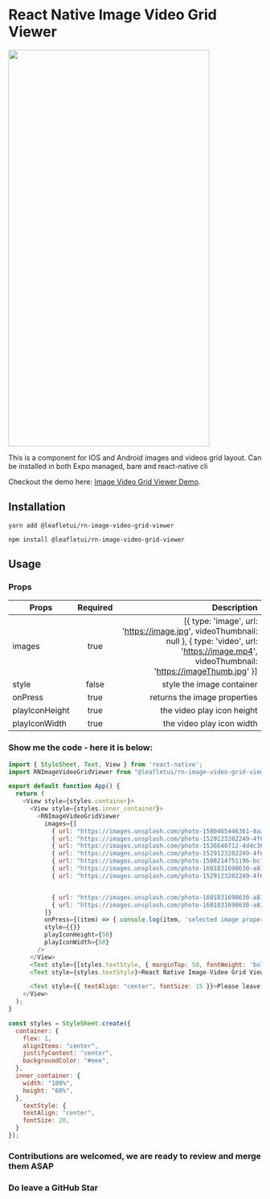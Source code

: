 # React Native Image Video Grid Viewer

<img src="https://res.cloudinary.com/dvfr0z8wr/image/upload/v1645292390/Simulator_Screen_Shot_-_iPhone_13_-_2022-02-19_at_16.33.24.png" width="400" height="790">

This is a component for IOS and Android images and videos grid layout. Can be installed in both Expo managed, bare and react-native cli

Checkout the demo here: [Image Video Grid Viewer Demo](https://youtu.be/urY03qCbVbo).


## Installation

```
yarn add @leafletui/rn-image-video-grid-viewer
```

```
npm install @leafletui/rn-image-video-grid-viewer
```

## Usage

### Props

| Props        | Required     | Description  |
| ------------- |:-------------:| -----:|
| images      | true | [{ type: 'image', url: 'https://image.jpg', videoThumbnail: null }, { type: 'video', url: 'https://image.mp4', videoThumbnail: 'https://imageThumb.jpg' }] |
| style     | false      | style the image container |
| onPress     | true      | returns the image properties |
| playIconHeight     | true      | the video play icon height |
| playIconWidth     | true      | the video play icon width |

### Show me the code - here it is below:

```js
import { StyleSheet, Text, View } from 'react-native';
import RNImageVideoGridViewer from "@leafletui/rn-image-video-grid-viewer";

export default function App() {
  return (
    <View style={styles.container}>
      <View style={styles.inner_container}>
        <RNImageVideoGridViewer
          images={[
            { url: "https://images.unsplash.com/photo-1580465446361-8aae5321522b?ixlib=rb-1.2.1&ixid=MnwxMjA3fDB8MHxzZWFyY2h8M3x8c21pbGUlMjBnaXJsfGVufDB8fDB8fA%3D%3D&auto=format&fit=crop&w=800&q=60", type: "image", videoThumbnail: null },
            { url: "https://images.unsplash.com/photo-1529123202249-4f6224196c9b?ixlib=rb-1.2.1&ixid=MnwxMjA3fDB8MHxzZWFyY2h8MTd8fHNtaWxlJTIwYmxhY2slMjBnaXJsfGVufDB8fDB8fA%3D%3D&auto=format&fit=crop&w=800&q=60", type: "video", videoThumbnail: "https://images.unsplash.com/photo-1601831698630-a814370b9cca?ixlib=rb-1.2.1&ixid=MnwxMjA3fDB8MHxzZWFyY2h8OHx8c21pbGUlMjBnaXJsfGVufDB8fDB8fA%3D%3D&auto=format&fit=crop&w=800&q=60" },
            { url: "https://images.unsplash.com/photo-1536640712-4d4c36ff0e4e?ixlib=rb-1.2.1&ixid=MnwxMjA3fDB8MHxwaG90by1wYWdlfHx8fGVufDB8fHx8&auto=format&fit=crop&w=1035&q=80", type: "image", videoThumbnail: null },
            { url: "https://images.unsplash.com/photo-1529123202249-4f6224196c9b?ixlib=rb-1.2.1&ixid=MnwxMjA3fDB8MHxzZWFyY2h8MTd8fHNtaWxlJTIwYmxhY2slMjBnaXJsfGVufDB8fDB8fA%3D%3D&auto=format&fit=crop&w=800&q=60", type: "video", videoThumbnail: "https://images.unsplash.com/photo-1529123202249-4f6224196c9b?ixlib=rb-1.2.1&ixid=MnwxMjA3fDB8MHxzZWFyY2h8MTd8fHNtaWxlJTIwYmxhY2slMjBnaXJsfGVufDB8fDB8fA%3D%3D&auto=format&fit=crop&w=800&q=60" },
            { url: "https://images.unsplash.com/photo-1508214751196-bcfd4ca60f91?ixlib=rb-1.2.1&ixid=MnwxMjA3fDB8MHxwaG90by1wYWdlfHx8fGVufDB8fHx8&auto=format&fit=crop&w=2070&q=80", type: "image", videoThumbnail: null },
            { url: "https://images.unsplash.com/photo-1601831698630-a814370b9cca?ixlib=rb-1.2.1&ixid=MnwxMjA3fDB8MHxzZWFyY2h8OHx8c21pbGUlMjBnaXJsfGVufDB8fDB8fA%3D%3D&auto=format&fit=crop&w=800&q=60", type: "video", videoThumbnail: "https://images.unsplash.com/photo-1601831698630-a814370b9cca?ixlib=rb-1.2.1&ixid=MnwxMjA3fDB8MHxzZWFyY2h8OHx8c21pbGUlMjBnaXJsfGVufDB8fDB8fA%3D%3D&auto=format&fit=crop&w=800&q=60" },
            { url: "https://images.unsplash.com/photo-1529123202249-4f6224196c9b?ixlib=rb-1.2.1&ixid=MnwxMjA3fDB8MHxzZWFyY2h8MTd8fHNtaWxlJTIwYmxhY2slMjBnaXJsfGVufDB8fDB8fA%3D%3D&auto=format&fit=crop&w=800&q=60", type: "image", videoThumbnail: null },


            { url: "https://images.unsplash.com/photo-1601831698630-a814370b9cca?ixlib=rb-1.2.1&ixid=MnwxMjA3fDB8MHxzZWFyY2h8OHx8c21pbGUlMjBnaXJsfGVufDB8fDB8fA%3D%3D&auto=format&fit=crop&w=800&q=60", type: "video", videoThumbnail: "https://images.unsplash.com/photo-1601831698630-a814370b9cca?ixlib=rb-1.2.1&ixid=MnwxMjA3fDB8MHxzZWFyY2h8OHx8c21pbGUlMjBnaXJsfGVufDB8fDB8fA%3D%3D&auto=format&fit=crop&w=800&q=60" },
            { url: "https://images.unsplash.com/photo-1601831698630-a814370b9cca?ixlib=rb-1.2.1&ixid=MnwxMjA3fDB8MHxzZWFyY2h8OHx8c21pbGUlMjBnaXJsfGVufDB8fDB8fA%3D%3D&auto=format&fit=crop&w=800&q=60", type: "video", videoThumbnail: "https://images.unsplash.com/photo-1601831698630-a814370b9cca?ixlib=rb-1.2.1&ixid=MnwxMjA3fDB8MHxzZWFyY2h8OHx8c21pbGUlMjBnaXJsfGVufDB8fDB8fA%3D%3D&auto=format&fit=crop&w=800&q=60" },
          ]}
          onPress={(item) => { console.log(item, 'selected image properties', item.type, 'video/image') }}
          style={{}} 
          playIconHeight={50} 
          playIconWidth={50}
        />
      </View>
      <Text style={[styles.textStyle, { marginTop: 50, fontWeight: 'bold' }]}>LeafletUI</Text>
      <Text style={styles.textStyle}>React Native Image-Video Grid Viewer library</Text>

      <Text style={{ textAlign: "center", fontSize: 15 }}>Please leave a github star</Text>
    </View>
  );
}

const styles = StyleSheet.create({
  container: {
    flex: 1,
    alignItems: "center",
    justifyContent: "center",
    backgroundColor: "#eee",
  },
  inner_container: {
    width: "100%",
    height: "60%",
  },
    textStyle: {
    textAlign: "center",
    fontSize: 20,
  }
});

```

### Contributions are welcomed, we are ready to review and merge them ASAP

### Do leave a GitHub Star

